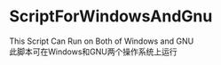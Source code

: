 # ScriptForWindowsAndGnu
This Script Can Run on Both of Windows and GNU  
此脚本可在Windows和GNU两个操作系统上运行
